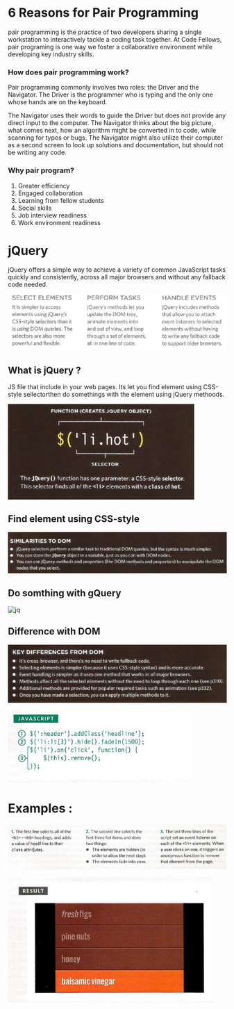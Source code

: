 # 6 Reasons for Pair Programming 


  pair programming is the practice of two developers sharing a single workstation to interactively tackle a coding task together. At Code Fellows, pair programing is one way we foster a collaborative environment while developing key industry skills.


   ### How does pair programming work?
   
   Pair programming commonly involves two roles: the Driver and the Navigator. The Driver is the programmer who is typing and the only one whose hands are on the keyboard.
   
   The Navigator uses their words to guide the Driver but does not provide any direct input to the computer. The Navigator thinks about the big picture, what comes next, how an algorithm might be converted in to code, while scanning for typos or bugs. The Navigator might also utilize their computer as a second screen to look up solutions and documentation, but should not be writing any code.
   
   
   ### Why pair program?
   
   1. Greater efficiency
   2. Engaged collaboration
   3. Learning from fellow students
   4. Social skills
   5. Job interview readiness
   6. Work environment readiness


# jQuery 
jQuery offers a simple way to achieve a variety of common JavaScript tasks quickly and consistently, across all major browsers and without any fallback code needed.

![jq](jq.png)

## What is jQuery ?
JS file that include in your web pages. Its let you find element using CSS-style sellectorthen do somethings with the element using jQuery methoods.

![jq](jq1.png)

## Find element using CSS-style 
![jq](js3.png)

## Do somthing with gQuery
![jq](jq2.png)

## Difference with DOM
![jq](jq3.png)

![jq](jq4.png)


# Examples :

![jq](jq5.png)

![jq](jq6.png)




